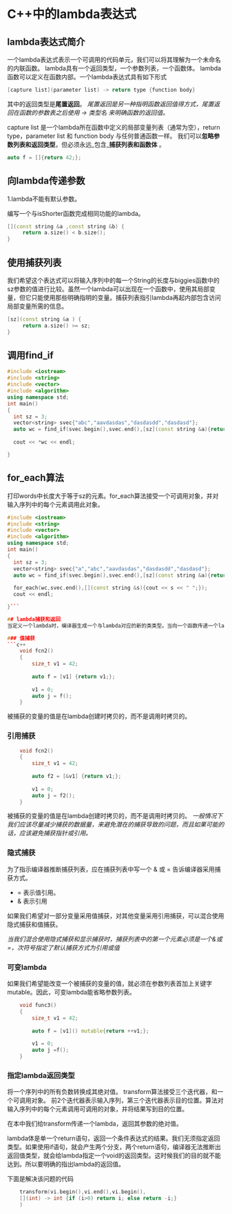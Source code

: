 # C++中的lambda表达式
## lambda表达式简介
一个lambda表达式表示一个可调用的代码单元，我们可以将其理解为一个未命名的内联函数。
lambda具有一个返回类型，一个参数列表，一个函数体。
lambda函数可以定义在函数内部。一个lambda表达式具有如下形式

```c++
[capture list](parameter list) -> return type {function body}


```
其中的返回类型是**尾置返回**。
_尾置返回是另一种指明函数返回值得方式，尾置返回在函数的参数表之后使用 -> 类型名 来明确函数的返回值。_

capture list 是一个lambda所在函数中定义的局部变量列表（通常为空），return type，parameter list 和 function body 与任何普通函数一样。
我们可以**忽略参数列表和返回类型**，但必须永远_包含_**捕获列表和函数体** 。

```c++
auto f = []{return 42;};
```
## 向lambda传递参数
1.lambda不能有默认参数。

编写一个与isShorter函数完成相同功能的lambda。

```c++
[](const string &a ,const string &b) {
     return a.size() < b.size();
}
```

## 使用捕获列表
我们希望这个表达式可以将输入序列中的每一个String的长度与biggies函数中的sz参数的值进行比较。虽然一个lambda可以出现在一个函数中，使用其局部变量，但它只能使用那些明确指明的变量。捕获列表指引lambda再起内部包含访问局部变量所需的信息。

```c++
[sz](const string &a ) {
     return a.size() >= sz;
}
```
## 调用find_if
```c++
#include <iostream>
#include <string>
#include <vector>
#include <algorithm>
using namespace std;
int main()
{
  int sz = 3;
  vector<string> svec{"abc","aavdasdas","dasdasdd","dasdasd"};
  auto wc = find_if(svec.begin(),svec.end(),[sz](const string &a){return a.size() >= sz; } );
  
  cout << *wc << endl;

}
```
## for_each算法
打印words中长度大于等于sz的元素。for_each算法接受一个可调用对象，并对输入序列中的每个元素调用此对象。

```c++
#include <iostream>
#include <string>
#include <vector>
#include <algorithm>
using namespace std;
int main()
{
  int sz = 3;
  vector<string> svec{"a","abc","aavdasdas","dasdasdd","dasdasd"};
  auto wc = find_if(svec.begin(),svec.end(),[sz](const string &a){return a.size() >= sz;});
  
  for_each(wc,svec.end(),[](const string &s){cout << s << " ";});
  cout << endl;

}```

## lambda捕获和返回
当定义一个lambda时，编译器生成一个与lambda对应的新的类类型。当向一个函数传递一个lambda时，同时定义了一个新类型和该类型的一个对象，传递的参数就是该类类型的未命名对象。

### 值捕获
```c++
    void fcn2()
    {
        size_t v1 = 42;
        
        auto f = [v1] {return v1;}; 
        
        v1 = 0;
        auto j = f();
    }
```
被捕获的变量的值是在lambda创建时拷贝的，而不是调用时拷贝的。
### 引用捕获
```c++
    void fcn2()
    {
        size_t v1 = 42;
        
        auto f2 = [&v1] {return v1;}; 
        
        v1 = 0;
        auto j = f2();
    }
```
被捕获的变量的值是在lambda创建时拷贝的，而不是调用时拷贝的。
*一般情况下我们应该尽量减少捕获的数据量，来避免潜在的捕获导致的问题，而且如果可能的话，应该避免捕获指针或引用。*
### 隐式捕获
为了指示编译器推断捕获列表，应在捕获列表中写一个 & 或 = 告诉编译器采用捕获方式。

* = 表示值引用。
* & 表示引用

如果我们希望对一部分变量采用值捕获，对其他变量采用引用捕获，可以混合使用隐式捕获和值捕获。

_当我们混合使用隐式捕获和显示捕获时，捕获列表中的第一个元素必须是一个&或=，次符号指定了默认捕获方式为引用或值_
### 可变lambda
如果我们希望能改变一个被捕获的变量的值，就必须在参数列表首加上关键字mutable。因此，可变lambda能省略参数列表。

```c++
    void func3()
    {
        size_t v1 = 42;
        
        auto f = [v1]() mutable{return ++v1;};
        
        v1 = 0;
        auto j =f();
    }
```
### 指定lambda返回类型
将一个序列中的所有负数转换成其绝对值。
transform算法接受三个迭代器，和一个可调用对象。
前2个迭代器表示输入序列，第三个迭代器表示目的位置。算法对输入序列中的每个元素调用可调用的对象，并将结果写到目的位置。

在本中我们给transform传递一个lambda，返回其参数的绝对值。

lambda体是单一个return语句，返回一个条件表达式的结果。我们无须指定返回类型。如果使用if语句，就会产生两个分支，两个return语句，编译器无法推断出返回值类型，就会给lambda指定一个void的返回类型。这时候我们的目的就不能达到。所以要明确的指出lambda的返回值。

下面是解决该问题的代码

```c++
    transform(vi.begin(),vi.end(),vi.begin(),
    [](int) -> int {if (i>0) return i; else return -i;} 
    )
```


